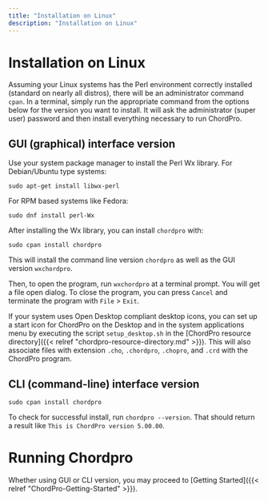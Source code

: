 ```yaml
---
title: "Installation on Linux"
description: "Installation on Linux"
---
```


# Installation on Linux

Assuming your Linux systems has the Perl environment correctly installed (standard on nearly all distros), there will be an administrator command `cpan`. In a terminal, simply run the appropriate command from the options below for the version you want to install. It will ask the administrator (super user) password and then install everything necessary to run ChordPro.

## GUI (graphical) interface version

Use your system package manager to install the Perl Wx library. For
Debian/Ubuntu type systems:

`sudo apt-get install libwx-perl`

For RPM based systems like Fedora:

`sudo dnf install perl-Wx`

After installing the Wx library, you can install `chordpro` with:

`sudo cpan install chordpro`

This will install the command line version `chordpro` as well as the
GUI version `wxchordpro`.

Then, to open the program, run `wxchordpro` at a terminal prompt. 
You will get a file open dialog. To close the program, you can press `Cancel` and terminate the program with `File` > `Exit`.

If your system uses Open Desktop compliant desktop icons, you can set
up a start icon for ChordPro on the Desktop and in the system
applications menu by executing the script `setup_desktop.sh` in the
[ChordPro resource directory]({{< relref "chordpro-resource-directory.md" >}}).
This will also associate files with extension `.cho`, `.chordpro`,
`.chopro`, and `.crd` with the ChordPro program.

## CLI (command-line) interface version

`sudo cpan install chordpro`

To check for successful install, run `chordpro --version`. That should return a result like `This is ChordPro version 5.00.00`.

# Running Chordpro

Whether using GUI or CLI version, you may proceed to [Getting Started]({{< relref "ChordPro-Getting-Started" >}}).
